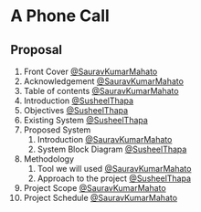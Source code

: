 # A Phone Call

## Proposal

1. Front Cover [@SauravKumarMahato](https://github.com/Saurav-1015)
2. Acknowledgement [@SauravKumarMahato](https://github.com/Saurav-1015)
3. Table of contents [@SauravKumarMahato](https://github.com/Saurav-1015)
4. Introduction [@SusheelThapa](https://github.com/SusheelThapa)
5. Objectives [@SusheelThapa](https://github.com/SusheelThapa)
6. Existing System [@SusheelThapa](https://github.com/SusheelThapa)
7. Proposed System
   1. Introduction [@SauravKumarMahato](https://github.com/Saurav-1015)
   2. System Block Diagram [@SusheelThapa](https://github.com/SusheelThapa)
8. Methodology
   1. Tool we will used [@SauravKumarMahato](https://github.com/Saurav-1015)
   2. Approach to the project [@SusheelThapa](https://github.com/SusheelThapa)
9. Project Scope [@SauravKumarMahato](https://github.com/Saurav-1015)
10. Project Schedule [@SauravKumarMahato](https://github.com/Saurav-1015)
